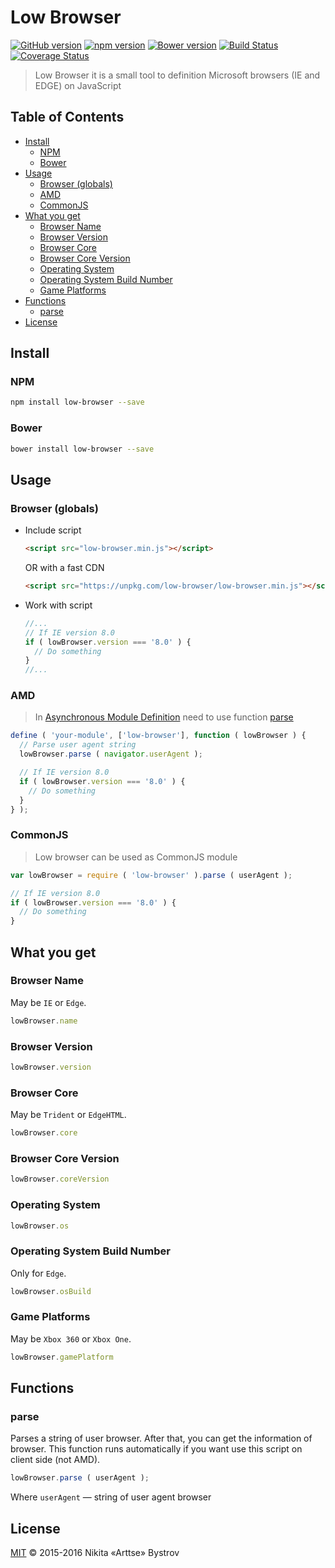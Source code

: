 # Low Browser

[![GitHub version](https://badge.fury.io/gh/Arttse%2Flow-browser.svg)](https://github.com/Arttse/low-browser/releases/latest)
[![npm version](https://badge.fury.io/js/low-browser.svg)](https://www.npmjs.com/package/low-browser)
[![Bower version](https://badge.fury.io/bo/low-browser.svg)](http://bower.io/search/?q=low-browser)
[![Build Status](https://travis-ci.org/Arttse/low-browser.svg)](https://travis-ci.org/Arttse/low-browser)
[![Coverage Status](https://coveralls.io/repos/github/Arttse/low-browser/badge.svg?branch=master)](https://coveralls.io/github/Arttse/low-browser?branch=master)

> Low Browser it is a small tool to definition Microsoft browsers (IE and EDGE) on JavaScript

<!-- START doctoc generated TOC please keep comment here to allow auto update -->
<!-- DON'T EDIT THIS SECTION, INSTEAD RE-RUN doctoc TO UPDATE -->
## Table of Contents

- [Install](#install)
  - [NPM](#npm)
  - [Bower](#bower)
- [Usage](#usage)
  - [Browser (globals)](#browser-globals)
  - [AMD](#amd)
  - [CommonJS](#commonjs)
- [What you get](#what-you-get)
  - [Browser Name](#browser-name)
  - [Browser Version](#browser-version)
  - [Browser Core](#browser-core)
  - [Browser Core Version](#browser-core-version)
  - [Operating System](#operating-system)
  - [Operating System Build Number](#operating-system-build-number)
  - [Game Platforms](#game-platforms)
- [Functions](#functions)
  - [parse](#parse)
- [License](#license)

<!-- END doctoc generated TOC please keep comment here to allow auto update -->


## Install

### NPM
```bash
npm install low-browser --save
```

### Bower
```bash
bower install low-browser --save
```


## Usage

### Browser (globals)

- Include script
  ```html
  <script src="low-browser.min.js"></script>
  ```
  OR with a fast CDN
  ```html
  <script src="https://unpkg.com/low-browser/low-browser.min.js"></script>
  ```

- Work with script
  ```javascript
  //...
  // If IE version 8.0
  if ( lowBrowser.version === '8.0' ) {
    // Do something
  }
  //...
  ```

### AMD
> In [Asynchronous Module Definition](https://github.com/amdjs/amdjs-api) need to use function [parse](#parse)

```javascript
define ( 'your-module', ['low-browser'], function ( lowBrowser ) {
  // Parse user agent string
  lowBrowser.parse ( navigator.userAgent );

  // If IE version 8.0
  if ( lowBrowser.version === '8.0' ) {
    // Do something
  }
} );
```

### CommonJS
> Low browser can be used as CommonJS module

```javascript
var lowBrowser = require ( 'low-browser' ).parse ( userAgent );

// If IE version 8.0
if ( lowBrowser.version === '8.0' ) {
  // Do something
}
```


## What you get

### Browser Name

May be `IE` or `Edge`.

```javascript
lowBrowser.name
```

### Browser Version

```javascript
lowBrowser.version
```

### Browser Core

May be `Trident` or `EdgeHTML`.

```javascript
lowBrowser.core
```

### Browser Core Version

```javascript
lowBrowser.coreVersion
```

### Operating System

```javascript
lowBrowser.os
```

### Operating System Build Number

Only for `Edge`.

```javascript
lowBrowser.osBuild
```

### Game Platforms

May be `Xbox 360` or `Xbox One`.

```javascript
lowBrowser.gamePlatform
```

## Functions

### parse

Parses a string of user browser. After that, you can get the information of browser.
This function runs automatically if you want use this script on client side (not AMD).

```javascript
lowBrowser.parse ( userAgent );
```

Where `userAgent` — string of user agent browser

## License
[MIT](http://www.opensource.org/licenses/mit-license.php) &copy; 2015-2016 Nikita «Arttse» Bystrov